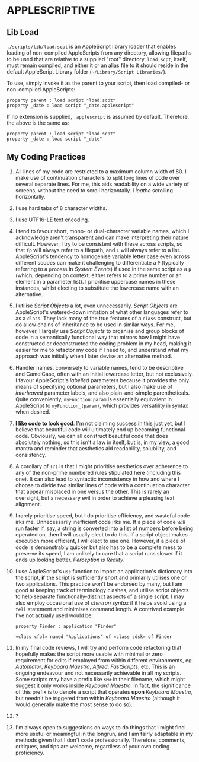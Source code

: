 # APPLESCRIPTIVE

## Lib Load

`./scripts/lib/load.scpt` is an AppleScript library loader that enables loading of non-compiled AppleScripts from any directory, allowing filepaths to be used that are relative to a supplied "root" directory.  `load.scpt`, itself, must remain compiled, and either it or an alias file to it should reside in the default AppleScript Library folder (`~/Library/Script Libraries/`).

To use, simply invoke it as the parent to your script, then load compiled- or non-compiled AppleScripts:

```applescript
property parent : load script "load.scpt"
property _date : load script "_date.applescript"
```

If no extension is supplied, `.applescript` is assumed by default.  Therefore, the above is the same as:

```applescript
property parent : load script "load.scpt"
property _date : load script "_date"
```

## My Coding Practices

1. All lines of my code are restricted to a maximum column width of 80. I make use of continuation characters to split long lines of code over several separate lines. For me, this aids readability on a wide variety of screens, without the need to scroll horizontally. I _loathe_ scrolling horizontally.
2. I use hard tabs of 8 character widths.
3. I use UTF16-LE text encoding.
4. I tend to favour short, mono- or dual-character variable names, which I acknowledge aren't transparent and can make interpreting their nature difficult. However, I try to be consistent with these across scripts, so that `fp` will always refer to a filepath, and `L` will always refer to a list. AppleScript's tendency to homogenise variable letter case even across different scopes can make it challenging to differentiate a `P` \(typically referring to a `process` in _System Events_\) if used in the same script as a `p` \(which, depending on context, either refers to a prime number or an element in a parameter list\). I prioritise uppercase names in these instances, whilst electing to substitute the lowercase name with an alternative.
5. I utilise _Script Objects_ a lot, even unnecessarily. _Script Objects_ are AppleScript's watered-down imitation of what other languages refer to as a `class`. They lack many of the true features of a `class` construct, but do allow chains of inheritance to be used in similar ways. For me, however, I largely use _Script Objects_ to organise and group blocks of code in a semantically functional way that mirrors how I might have constructed or deconstructed the coding problem in my head, making it easier for me to refactor my code if I need to, and understand what my approach was initially when I later devise an alternative method.
6. Handler names, conversely to variable names, tend to be descriptive and CamelCase, often with an initial lowercase letter, but not exclusively. I favour AppleScript's _labelled_ parameters because it provides the only means of specifying optional parameters, but I also make use of _interleaved_ parameter labels, and also plain-and-simple parentheticals. Quite conveniently, `myFunction:param` is essentially equivalent in AppleScript to `myFunction_(param)`, which provides versatility in syntax when desired.
7. **I like code to look good**. I'm not claiming success in this just yet, but I believe that beautiful code will ultimately end up becoming functional code. Obviously, we can all construct beautiful code that does absolutely nothing, so this isn't a law in itself, but is, in my view, a good mantra and reminder that aesthetics aid readability, solubility, and consistency.
8. A corollary of `(7)` is that I might prioritise aesthetics over adherence to any of the non-prime numbered rules stipulated here \(including this one\). It can also lead to syntactic inconsistency in how and where I choose to divide two similar lines of code with a continuation character that appear misplaced in one versus the other. This is rarely an oversight, but a necessary evil in order to achieve a pleasing text alignment.
9. I rarely prioritise speed, but I do prioritise efficiency, and wasteful code irks me. Unnecessarily inefficient code irks me. If a piece of code _will_ run faster if, say, a string is converted into a list of numbers before being operated on, then I will usually elect to do this. If a script object makes execution more efficient, I will elect to use one. However, if a piece of code is demonstrably quicker but also has to be a complete mess to preserve its speed, I am unlikely to care that a script runs slower if it ends up looking better. _Perception is Reality_.
10. I use AppleScript's `use` function to import an application's dictionary into the script, **if** the script is sufficiently short and primarily utilises one or two applications. This practice won't be endorsed by many, but I am good at keeping track of terminology clashes, and utilise script objects to help separate functionally-distinct aspects of a single script. I may also employ occasional use of _chevron syntax_ if it helps avoid using a `tell` statement and minimises command length. A contrived example I've not actually used would be:

    ```applescript
    property Finder : application "Finder"

    «class cfol» named "Applications" of «class sdsk» of Finder
    ```

11. In my final code reviews, I will try and perform code refactoring that hopefully makes the script more usable with minimal or zero requirement for edits if employed from within different environments, eg. _Automator_, _Keyboard Maestro_, _Alfred_, _FastScripts_, etc. This is an ongoing endeavour and not necessarily achievable in all my scripts. Some scripts may have a prefix like `KM#` in their filename, which might suggest it only works inside _Keyboard Maestro_. In fact, the significance of this prefix is to denote a script that operates **upon** _Keyboard Maestro_, but needn't be triggered from within _Keyboard Maestro_ \(although it would generally make the most sense to do so\).
12. ?
13. I'm always open to suggestions on ways to do things that I might find more useful or meaningful in the longrun, and I am fairly adaptable in my methods given that I don't code professionally. Therefore, comments, critiques, and tips are welcome, regardless of your own coding proficiency.

